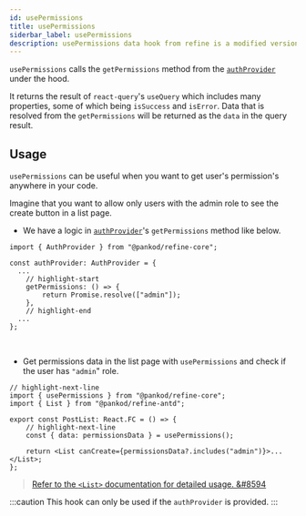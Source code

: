 ```yaml
---
id: usePermissions
title: usePermissions
siderbar_label: usePermissions
description: usePermissions data hook from refine is a modified version of react-query's useQuery for retrieving user data
---
```


`usePermissions` calls the `getPermissions` method from the [`authProvider`](/api-reference/core/providers/auth-provider.md) under the hood.

It returns the result of `react-query`'s `useQuery` which includes many properties, some of which being `isSuccess` and `isError`. Data that is resolved from the `getPermissions` will be returned as the `data` in the query result.

## Usage

`usePermissions` can be useful when you want to get user's permission's anywhere in your code.

Imagine that you want to allow only users with the admin role to see the create button in a list page.

- We have a logic in [`authProvider`](/api-reference/core/providers/auth-provider.md)'s `getPermissions` method like below.

```tsx
import { AuthProvider } from "@pankod/refine-core";

const authProvider: AuthProvider = {
  ...
    // highlight-start
    getPermissions: () => {
        return Promise.resolve(["admin"]);
    },
    // highlight-end
  ...
};
```
<br/>

- Get permissions data in the list page with `usePermissions` and check if the user has `"admin`" role.

```tsx  title="pages/post/list"
// highlight-next-line
import { usePermissions } from "@pankod/refine-core";
import { List } from "@pankod/refine-antd";

export const PostList: React.FC = () => {
    // highlight-next-line
    const { data: permissionsData } = usePermissions();

    return <List canCreate={permissionsData?.includes("admin")}>...</List>;
};
```


> [Refer to the `<List>` documentation for detailed usage. &#8594](/api-reference/antd/components/basic-views/list.md)


:::caution
This hook can only be used if the `authProvider` is provided.
:::
